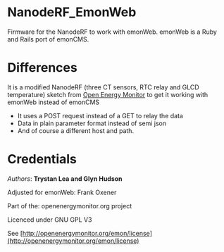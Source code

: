 NanodeRF_EmonWeb
================

Firmware for the NanodeRF to work with emonWeb. emonWeb is a Ruby and Rails port of emonCMS.

Differences
===========

It is a modified NanodeRF (three CT sensors,  RTC relay and GLCD temperature) sketch from [Open Energy Monitor](http://openenergymonitor.org) to get it working with emonWeb instead of emonCMS

* It uses a POST request instead of a GET to relay the data
* Data in plain parameter format instead of semi json
* And of course a different host and path.

Credentials
===========

*Authors*: **Trystan Lea and Glyn Hudson**

Adjusted for emonWeb: Frank Oxener

Part of the: openenergymonitor.org project

Licenced under GNU GPL V3

See [http://openenergymonitor.org/emon/license](http://openenergymonitor.org/emon/license)